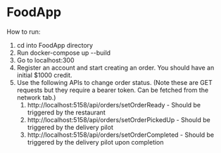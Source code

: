 # FoodApp
How to run:

1. cd into FoodApp directory
2. Run docker-compose up --build
3. Go to localhost:300
4. Register an account and start creating an order. You should have an initial $1000 credit.
5. Use the following APIs to change order status. (Note these are GET requests but they require a bearer token. Can be fetched from the network tab.)
    1. http://localhost:5158/api/orders/setOrderReady - Should be triggered by the restaurant
    2. http://localhost:5158/api/orders/setOrderPickedUp - Should be triggered by the delivery pilot
    3. http://localhost:5158/api/orders/setOrderCompleted - Should be triggered by the delivery pilot upon completion


